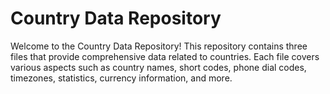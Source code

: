 # Country Data Repository
 Welcome to the Country Data Repository! This repository contains three files that provide comprehensive data related to countries. Each file covers various aspects such as country names, short codes, phone dial codes, timezones, statistics, currency information, and more.
